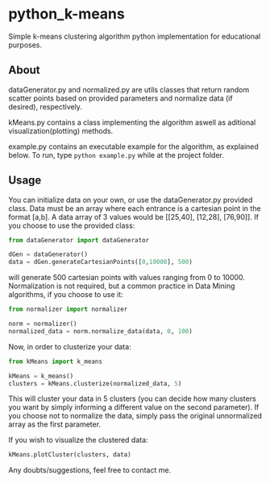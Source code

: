 # python_k-means
Simple k-means clustering algorithm python implementation for educational purposes.

## About

dataGenerator.py and normalized.py are utils classes that return random scatter points based on provided parameters and normalize data (if desired), respectively.

kMeans.py contains a class implementing the algorithm aswell as aditional visualization(plotting) methods.

example.py contains an executable example for the algorithm, as explained below. To run, type `python example.py` while at the project folder.

## Usage

You can initialize data on your own, or use the dataGenerator.py provided class. Data must be an array where each entrance is a cartesian point in the format [a,b]. A data array of 3 values would be [[25,40], [12,28], [76,90]].
If you choose to use the provided class:
```python
from dataGenerator import dataGenerator

dGen = dataGenerator()
data = dGen.generateCartesianPoints([0,10000], 500)
```
will generate 500 cartesian points with values ranging from 0 to 10000.
Normalization is not required, but a common practice in Data Mining algorithms, if you choose to use it:
```python
from normalizer import normalizer

norm = normalizer()
normalized_data = norm.normalize_data(data, 0, 100)
```

Now, in order to clusterize your data:
```python
from kMeans import k_means

kMeans = k_means()
clusters = kMeans.clusterize(normalized_data, 5)
```
This will cluster your data in 5 clusters (you can decide how many clusters you want by simply informing a different value on the second parameter). If you choose not to normalize the data, simply pass the original unnormalized array as the first parameter.

If you wish to visualize the clustered data:

```python
kMeans.plotCluster(clusters, data)
```

Any doubts/suggestions, feel free to contact me.
